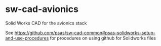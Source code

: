 sw-cad-avionics
===============

Solid Works CAD for the avionics stack

See https://github.com/psas/sw-cad-common#psas-solidworks-setup-and-use-procedures for procedures on using github for Solidworks files